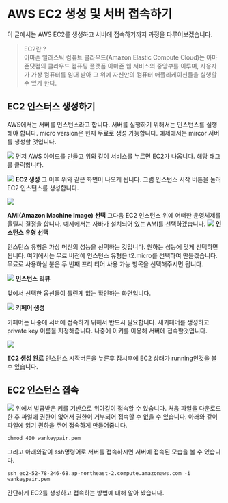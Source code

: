 # AWS EC2 생성 및 서버 접속하기
이 글에서는 AWS EC2를 생성하고 서버에 접속하기까지 과정을 다루어보겠습니다.
> EC2란 ?  <br>
> 아마존 일래스틱 컴퓨트 클라우드(Amazon Elastic Compute Cloud)는
아마존닷컴의 클라우드 컴퓨팅 플랫폼 아마존 웹 서비스의 중앙부를 이루며,
사용자가 가상 컴퓨터를 임대 받아 그 위에 자신만의 컴퓨터 애플리케이션들을 실행할 수 있게 한다.

## EC2 인스터스 생성하기
AWS에서는 서버를 인스턴스라고 합니다. 서버를 실행하기 위해서는 인스턴스를 실행해야 합니다. micro version은 현재 무료로 생성 가능합니다. 예제에서는 mircor 서버를 생성할 것입니다.

![](https://i.imgur.com/BZYeLsv.png)
먼저 AWS 아이드를 만들고 위와 같이 서비스를 누르면 EC2가 나옵니다. 해당 태그를 클릭합니다.

![](https://i.imgur.com/jdLAu7i.png)
**EC2 생성**
그 이후 위와 같은 화면이 나오게 됩니다. 그럼 인스턴스 시작 버튼을 눌러 EC2 인스턴스를 생성합니다.

![](https://i.imgur.com/49FNA4D.png)

**AMI(Amazon Machine Image) 선택**
그다음 EC2 인스턴스 위에 어떠한 운영체제를 올릴지 결정을 합니다. 예제에서는 자바가 설치되어 있는 AMI를 선택하겠습니다.
![](https://i.imgur.com/4WaBtN9.png)
**인스턴스 유형 선택**

인스턴스 유형은 가상 머신의 성능을 선택하는 것입니다. 원하는 성능에 맞게 선택하면 됩니다. 여기에서는 무료 버전에 인스턴스 유형은 t2.micro를 선택하여 만들겠습니다. 무료로 사용하실 분은 두 번째 프리 티어 사용 가능 항목을 선택해주시면 됩니다.

![](https://i.imgur.com/iTmZXDJ.png)
**인스턴스 리뷰**

앞에서 선택한 옵션들이 틀린게 없는 확인하는 화면입니다.

![](https://i.imgur.com/zSySP5O.png)
**키페어 생성**

키페어는 나중에 서버에 접속하기 위해서 반드시 필요합니다. 새키페어를 생성하고 private key 이름을 지정해줍니다. 나중에 이키를 이용해 서버에 접속할것입니다.

![](https://i.imgur.com/9zuMzyZ.png)

**EC2 생성 완료**
인스턴스 시작버튼을 누른후 잠시후에 EC2 상태가 running인것을 볼 수 있습니다.



## EC2 인스턴스 접속
![](https://i.imgur.com/g3lTQ6a.png)
위에서 발급받은 키를 기반으로 위아같이 접속할 수 있습니다. 처음 파일을 다운로드한 후 파일에 권한이 없어서 권한이 거부되어 접속할 수 없을 수 있습니다. 아래와 같이 파일에 읽기 권하을 주어 접속하게 만들어줍니다.

```
chmod 400 wankeypair.pem
```
그리고 아래와같이 ssh명령어로 서버를 접속하시면 서버에 접속된 모습을 볼 수 있습니다.
```
ssh ec2-52-78-246-68.ap-northeast-2.compute.amazonaws.com -i wankeypair.pem
```

간단하게 EC2를 생성하고 접속하는 방법에 대해 알아 봤습니다.